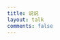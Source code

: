 ```yaml
---
title: 说说
layout: talk
comments: false
---
```

<script type="text/javascript" src="/js/artitalk.js"></script>
<div id="artitalk_main"></div>
<script>
new Artitalk({
        appId: 'bTmdoo4IwN8HtHa6ebn583tg-gzGzoHsz',
        appKey: 'zIkteGpBT9KGQzPDIdwfj6bs',
        serverURL: 'https://artitalk.leancloud.btwoa.com',
        atComment: true,
        atEmoji: {
            "开心": "https://ovo.btwoa.com/img/emoji/sticker/开心.png",
            "微笑": "https://ovo.btwoa.com/img/emoji/sticker/微笑.png",
            "思考": "https://ovo.btwoa.com/img/emoji/sticker/思考.png",
            "害羞": "https://ovo.btwoa.com/img/emoji/sticker/害羞.png",
            "亲亲": "https://ovo.btwoa.com/img/emoji/sticker/亲亲.png",
            "斗鸡眼": "https://ovo.btwoa.com/img/emoji/sticker/斗鸡眼.png",
            "智慧的眼神": "https://ovo.btwoa.com/img/emoji/sticker/智慧的眼神.png",
            "阴险": "https://ovo.btwoa.com/img/emoji/sticker/阴险.png",
            "禁言": "https://ovo.btwoa.com/img/emoji/sticker/禁言.png",
            "哭泣": "https://ovo.btwoa.com/img/emoji/sticker/哭泣.png",
            "笑哭": "https://ovo.btwoa.com/img/emoji/sticker/笑哭.png",
            "睡觉": "https://ovo.btwoa.com/img/emoji/sticker/睡觉.png",
            "纠结": "https://ovo.btwoa.com/img/emoji/sticker/纠结.png",
            "缺牙笑": "https://ovo.btwoa.com/img/emoji/sticker/缺牙笑.png",
            "翻白眼": "https://ovo.btwoa.com/img/emoji/sticker/翻白眼.png",
            "胡子": "https://ovo.btwoa.com/img/emoji/sticker/胡子.png",
            "眩晕": "https://ovo.btwoa.com/img/emoji/sticker/眩晕.png",
            "熬夜": "https://ovo.btwoa.com/img/emoji/sticker/熬夜.png",
            "看穿一切": "https://ovo.btwoa.com/img/emoji/sticker/看穿一切.png",
            "惊讶": "https://ovo.btwoa.com/img/emoji/sticker/惊讶.png",
            "好奇": "https://ovo.btwoa.com/img/emoji/sticker/好奇.png",
            "大笑": "https://ovo.btwoa.com/img/emoji/sticker/大笑.png",
            "呲牙笑": "https://ovo.btwoa.com/img/emoji/sticker/呲牙笑.png",
            "勉强笑": "https://ovo.btwoa.com/img/emoji/sticker/勉强笑.png",
            "失望": "https://ovo.btwoa.com/img/emoji/sticker/失望.png",
            "头秃": "https://ovo.btwoa.com/img/emoji/sticker/头秃.png",
            "黑线": "https://ovo.btwoa.com/img/emoji/sticker/黑线.png",
            "危险": "https://ovo.btwoa.com/img/emoji/sticker/危险.png",
            "喜欢": "https://ovo.btwoa.com/img/emoji/sticker/喜欢.png",
            "饥渴": "https://ovo.btwoa.com/img/emoji/sticker/饥渴.png",
            "狂热": "https://ovo.btwoa.com/img/emoji/sticker/狂热.png",
            "超爱": "https://ovo.btwoa.com/img/emoji/sticker/超爱.png",
            "耍酷": "https://ovo.btwoa.com/img/emoji/sticker/耍酷.png",
            "3D眼镜": "https://ovo.btwoa.com/img/emoji/sticker/3d眼镜.png",
            "失去信号": "https://ovo.btwoa.com/img/emoji/sticker/失去信号.png",
            "裂开": "https://ovo.btwoa.com/img/emoji/sticker/裂开.png",            
            "倚墙笑": "https://ovo.btwoa.com/img/emoji/sticker/倚墙笑.png",
            "这是啥": "https://ovo.btwoa.com/img/emoji/sticker/这是啥.png",
            "抬眼镜": "https://ovo.btwoa.com/img/emoji/sticker/抬眼镜.png",
            "滑稽": "https://ovo.btwoa.com/img/emoji/sticker/滑稽.png",
            "滑稽狂汗": "https://ovo.btwoa.com/img/emoji/sticker/滑稽狂汗.png",
            "被打": "https://ovo.btwoa.com/img/emoji/sticker/被打.png",
            "滑稽喝水": "https://ovo.btwoa.com/img/emoji/sticker/滑稽喝水.png",
            "滑稽奶茶": "https://ovo.btwoa.com/img/emoji/sticker/滑稽奶茶.png",
            "滑稽柠檬": "https://ovo.btwoa.com/img/emoji/sticker/滑稽柠檬.png",
            "滑稽吃瓜": "https://ovo.btwoa.com/img/emoji/sticker/滑稽吃瓜.png",
            "不好意思": "https://ovo.btwoa.com/img/emoji/sticker/不好意思.png",
            "不服吗": "https://ovo.btwoa.com/img/emoji/sticker/不服吗.png",
            "值得肯定": "https://ovo.btwoa.com/img/emoji/sticker/值得肯定.png",
            "偷偷看": "https://ovo.btwoa.com/img/emoji/sticker/偷偷看.png",
            "再见": "https://ovo.btwoa.com/img/emoji/sticker/再见.png",
            "击剑": "https://ovo.btwoa.com/img/emoji/sticker/击剑.png",
            "加班": "https://ovo.btwoa.com/img/emoji/sticker/加班.png",
            "发红包": "https://ovo.btwoa.com/img/emoji/sticker/发红包.png",
            "吃手": "https://ovo.btwoa.com/img/emoji/sticker/吃手.png",
            "吃瓜": "https://ovo.btwoa.com/img/emoji/sticker/吃瓜.png",
            "吐血": "https://ovo.btwoa.com/img/emoji/sticker/吐血.png",
            "呦吼": "https://ovo.btwoa.com/img/emoji/sticker/呦吼.png",
            "唱歌": "https://ovo.btwoa.com/img/emoji/sticker/唱歌.png",
            "嘿哈": "https://ovo.btwoa.com/img/emoji/sticker/嘿哈.png",
            "好的": "https://ovo.btwoa.com/img/emoji/sticker/好的.png",
            "尬笑": "https://ovo.btwoa.com/img/emoji/sticker/尬笑.png",
            "尴尬": "https://ovo.btwoa.com/img/emoji/sticker/尴尬.png",
            "奋斗": "https://ovo.btwoa.com/img/emoji/sticker/奋斗.png",
            "应援": "https://ovo.btwoa.com/img/emoji/sticker/应援.png",
            "傻笑": "https://ovo.btwoa.com/img/emoji/sticker/傻笑.png",
            "恶心": "https://ovo.btwoa.com/img/emoji/sticker/恶心.png",
            "惊吓": "https://ovo.btwoa.com/img/emoji/sticker/惊吓.png",
            "惬意": "https://ovo.btwoa.com/img/emoji/sticker/惬意.png",
            "感动": "https://ovo.btwoa.com/img/emoji/sticker/感动.png",
            "我看好你": "https://ovo.btwoa.com/img/emoji/sticker/我看好你.png",
            "打牌": "https://ovo.btwoa.com/img/emoji/sticker/打牌.png",
            "托腮": "https://ovo.btwoa.com/img/emoji/sticker/托腮.png",
            "扶额": "https://ovo.btwoa.com/img/emoji/sticker/扶额.png",
            "抠鼻": "https://ovo.btwoa.com/img/emoji/sticker/抠鼻.png",
            "鼓掌": "https://ovo.btwoa.com/img/emoji/sticker/鼓掌.png",
            "拜托": "https://ovo.btwoa.com/img/emoji/sticker/拜托.png",
            "痛哭": "https://ovo.btwoa.com/img/emoji/sticker/痛哭.png",
            "捂嘴笑": "https://ovo.btwoa.com/img/emoji/sticker/捂嘴笑.png",
            "捂脸": "https://ovo.btwoa.com/img/emoji/sticker/捂脸.png",
            "擦汗": "https://ovo.btwoa.com/img/emoji/sticker/擦汗.png",
            "放鞭炮": "https://ovo.btwoa.com/img/emoji/sticker/放鞭炮.png",
            "没招": "https://ovo.btwoa.com/img/emoji/sticker/没招.png",
            "泪奔": "https://ovo.btwoa.com/img/emoji/sticker/泪奔.png",
            "流汗微笑": "https://ovo.btwoa.com/img/emoji/sticker/流汗微笑.png",
            "流鼻涕": "https://ovo.btwoa.com/img/emoji/sticker/流鼻涕.png",
            "深思": "https://ovo.btwoa.com/img/emoji/sticker/深思.png",
            "烦恼": "https://ovo.btwoa.com/img/emoji/sticker/烦恼.png",
            "电话": "https://ovo.btwoa.com/img/emoji/sticker/电话.png",
            "疑问": "https://ovo.btwoa.com/img/emoji/sticker/疑问.png",
            "疼痛": "https://ovo.btwoa.com/img/emoji/sticker/疼痛.png",
            "读书": "https://ovo.btwoa.com/img/emoji/sticker/读书.png",
            "送花": "https://ovo.btwoa.com/img/emoji/sticker/送花.png",
            "难以置信": "https://ovo.btwoa.com/img/emoji/sticker/难以置信.png",
            "惊吓白眼": "https://ovo.btwoa.com/img/emoji/sticker/惊吓白眼.png",
            "面具": "https://ovo.btwoa.com/img/emoji/sticker/面具.png",
            "鬼脸": "https://ovo.btwoa.com/img/emoji/sticker/鬼脸.png",
            "打咩": "https://ovo.btwoa.com/img/emoji/sticker/打咩.png",
            "愤怒": "https://ovo.btwoa.com/img/emoji/sticker/愤怒.png",
            "吵架": "https://ovo.btwoa.com/img/emoji/sticker/吵架.png",
            "有没有搞错": "https://ovo.btwoa.com/img/emoji/sticker/有没有搞错.png",
            "生病": "https://ovo.btwoa.com/img/emoji/sticker/生病.png",
            "正确": "https://ovo.btwoa.com/img/emoji/sticker/正确.png",
            "警告": "https://ovo.btwoa.com/img/emoji/sticker/警告.png",
            "错误": "https://ovo.btwoa.com/img/emoji/sticker/错误.png",
            "LPL": "https://ovo.btwoa.com/img/emoji/sticker/LPL.png",
            "EDG": "https://ovo.btwoa.com/img/emoji/sticker/EDG.png",
            "引起不适": "https://ovo.btwoa.com/img/emoji/sticker/引起不适.png",
            "财神红包": "https://ovo.btwoa.com/img/emoji/sticker/财神红包.png",
            "送福": "https://ovo.btwoa.com/img/emoji/sticker/送福.png",
            "出家人": "https://ovo.btwoa.com/img/emoji/sticker/出家人.png",
            "波吉": "https://ovo.btwoa.com/img/emoji/sticker/波吉.png",
            "小丑": "https://ovo.btwoa.com/img/emoji/sticker/小丑.png",
            "整理发型": "https://ovo.btwoa.com/img/emoji/sticker/整理发型.png",
            "绿帽": "https://ovo.btwoa.com/img/emoji/sticker/绿帽.png",
            "伞兵": "https://ovo.btwoa.com/img/emoji/sticker/伞兵.png",
            "滑稽被子": "https://ovo.btwoa.com/img/emoji/sticker/滑稽被子.png",
            "敬礼": "https://ovo.btwoa.com/img/emoji/sticker/敬礼.png",
            "beluga": "https://ovo.btwoa.com/img/emoji/sticker/beluga.png",
            "熊熊": "https://ovo.btwoa.com/img/emoji/sticker/熊熊.png",
            "牛年进宝": "https://ovo.btwoa.com/img/emoji/sticker/牛年进宝.png",
            "虎年进宝": "https://ovo.btwoa.com/img/emoji/sticker/虎年进宝.png",
            "老虎意外": "https://ovo.btwoa.com/img/emoji/sticker/老虎意外.png",
            "小偷": "https://ovo.btwoa.com/img/emoji/sticker/小偷.png",
            "蒙面滑稽": "https://ovo.btwoa.com/img/emoji/sticker/蒙面滑稽.png",
            "爆炸": "https://ovo.btwoa.com/img/emoji/sticker/爆炸.png",
            "恶魔": "https://ovo.btwoa.com/img/emoji/sticker/恶魔.png",
            "恶魔恐惧": "https://ovo.btwoa.com/img/emoji/sticker/恶魔恐惧.png",
            "猪头": "https://ovo.btwoa.com/img/emoji/sticker/猪头.png",
            "猪头意外": "https://ovo.btwoa.com/img/emoji/sticker/猪头意外.png",
            "菜狗": "https://ovo.btwoa.com/img/emoji/sticker/菜狗.png",
            "菜狗花": "https://ovo.btwoa.com/img/emoji/sticker/菜狗花.png",
            "哈士奇": "https://ovo.btwoa.com/img/emoji/sticker/哈士奇.png",
            "哈士奇失去意识": "https://ovo.btwoa.com/img/emoji/sticker/哈士奇失去意识.png",
            "哈士奇失望": "https://ovo.btwoa.com/img/emoji/sticker/哈士奇失望.png",
            "熊猫": "https://ovo.btwoa.com/img/emoji/sticker/熊猫.png",
            "熊猫唱歌": "https://ovo.btwoa.com/img/emoji/sticker/熊猫唱歌.png",
            "熊猫喜欢": "https://ovo.btwoa.com/img/emoji/sticker/熊猫喜欢.png",
            "熊猫失望": "https://ovo.btwoa.com/img/emoji/sticker/熊猫失望.png",
            "熊猫意外": "https://ovo.btwoa.com/img/emoji/sticker/熊猫意外.png",
            "狗头": "https://ovo.btwoa.com/img/emoji/sticker/狗头.png",
            "狗头围脖": "https://ovo.btwoa.com/img/emoji/sticker/狗头围脖.png",
            "狗头失望": "https://ovo.btwoa.com/img/emoji/sticker/狗头失望.png",
            "狗头意外": "https://ovo.btwoa.com/img/emoji/sticker/狗头意外.png",
            "狗头胖次": "https://ovo.btwoa.com/img/emoji/sticker/狗头胖次.png",
            "狗头花": "https://ovo.btwoa.com/img/emoji/sticker/狗头花.png",
            "狗头草": "https://ovo.btwoa.com/img/emoji/sticker/狗头草.png",
            "手机相机": "https://ovo.btwoa.com/img/emoji/sticker/手机相机.png",
            "月饼": "https://ovo.btwoa.com/img/emoji/sticker/月饼.png"
        },
        cssUrl: "/css/artitalk.css",
        motion: true,
        bgImg: "https://img.btwoa.com/github_love.gif",
        avatarPla: "你的头像URL",
        shuoPla: "留下浮光掠影飞舞",
        pageSize: 20
    })
</script>
